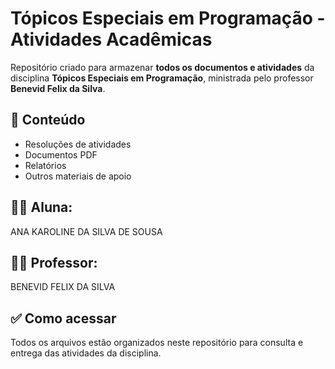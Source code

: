 # Tópicos Especiais em Programação - Atividades Acadêmicas

Repositório criado para armazenar **todos os documentos e atividades** da disciplina **Tópicos Especiais em Programação**, ministrada pelo professor **Benevid Felix da Silva**.

## 📄 Conteúdo

- Resoluções de atividades
- Documentos PDF
- Relatórios
- Outros materiais de apoio

## 👩‍🎓 Aluna:
ANA KAROLINE DA SILVA DE SOUSA

## 👨‍🏫 Professor:
BENEVID FELIX DA SILVA

## ✅ Como acessar

Todos os arquivos estão organizados neste repositório para consulta e entrega das atividades da disciplina.

